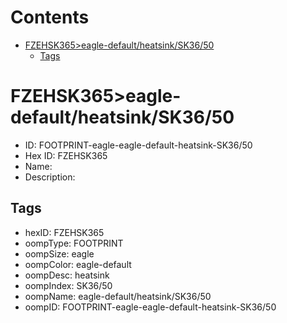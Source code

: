 



Contents
========

* [FZEHSK365>eagle-default/heatsink/SK36/50](#fzehsk365eagle-defaultheatsinksk3650)
	* [Tags](#tags)

# FZEHSK365>eagle-default/heatsink/SK36/50

- ID: FOOTPRINT-eagle-eagle-default-heatsink-SK36/50
- Hex ID: FZEHSK365
- Name: 
- Description: 

## Tags

- hexID: FZEHSK365
- oompType: FOOTPRINT
- oompSize: eagle
- oompColor: eagle-default
- oompDesc: heatsink
- oompIndex: SK36/50
- oompName: eagle-default/heatsink/SK36/50
- oompID: FOOTPRINT-eagle-eagle-default-heatsink-SK36/50
